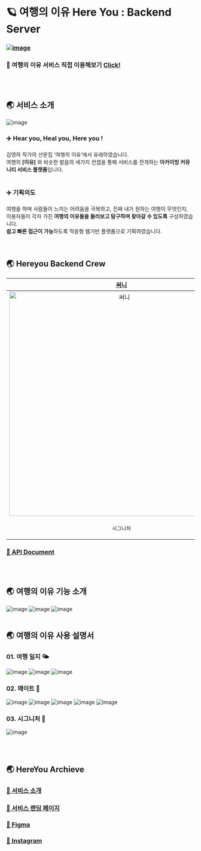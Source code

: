 # 🪐 여행의 이유 Here You : Backend Server
### [![image](https://github.com/JangYouJung/HereYou-Backend/assets/80906691/b7d3e291-8be0-45ec-83d2-e1179b62e629)](https://sally626.notion.site/444bf09f12b54b86932f0ad462dde398)
### 🔭 여행의 이유 서비스 직접 이용해보기 [Click!](https://www.here-you.com/)
<br></br>

## 🌏 서비스 소개
![image](https://github.com/JangYouJung/HereYou-Backend/assets/80906691/1da9937e-d494-4ab3-b443-db46aa7a2bb5)
### **✈️ Hear you, Heal you, Here you !** </br>
김영하 작가의 산문집 ‘여행의 이유’에서 유래하였습니다. </br>
여행의 **[이유]** 와 비슷한 발음의 세가지 컨셉을 통해 서비스를 전개하는 **아카이빙 커뮤니티 서비스 플랫폼**입니다.
  </br>
  </br>
### **✈️ 기획의도** </br>
여행을 하며 사람들이 느끼는 어려움을 극복하고, 진짜 내가 원하는 여행이 무엇인지, </br>
이용자들이 각자 가진 **여행의 이유들을 둘러보고 탐구하며 찾아갈 수 있도록** 구성하였습니다. </br>
**쉽고 빠른 접근이 가능**하도록 적응형 웹기반 플랫폼으로 기획하였습니다. </br>
<br></br>

## 🌏 Hereyou Backend Crew
|               [써니](https://github.com/JangYouJung)               |               [엔](https://github.com/runasy-koonta)               |               [예니](https://github.com/yewonahn)               |                [예닝](https://github.com/moonyaeyoon)                |
| :---------------------------------------------------------------: | :--------------------------------------------------------------: | :-------------------------------------------------------------: | :-----------------------------------------------------------: |
| <img width="600" alt="써니" src="https://github.com/JangYouJung/HereYou-Backend/assets/80906691/1e2fb8b2-2861-4521-9d15-a5b4c35fb13a)"> | <img width="600" alt="엔" src=""> | <img width="600" alt="예니" src="https://github.com/JangYouJung/HereYou-Backend/assets/80906691/528c816c-44dd-4603-9724-f87fbedf9073"> | <img width="600" alt="예닝" src="https://github.com/JangYouJung/HereYou-Backend/assets/80906691/625fc80e-a27e-4fbf-9920-6ae92f550ba1">  | 
|                  <p align = "center">`시그니처`                  |                 <p align = "center">`Auth`                  |                 <p align = "center">`메이트`                 |                <p align = "center">`여행 일지`                |

<!--   -->
<!--   -->

 
### [🔗 API Document](https://www.notion.so/sally626/f2e30752971646989e319f40199c51c0?v=35d85b23c35d4ede85cb3a762365d75e)
<br></br>

## 🌏 여행의 이유 기능 소개
![image](https://github.com/JangYouJung/HereYou-Backend/assets/80906691/9413fcf0-5e03-46b3-9011-4deb6fb7f9f7)
![image](https://github.com/JangYouJung/HereYou-Backend/assets/80906691/78efa54b-5274-401c-9c36-93e21295644d)
![image](https://github.com/JangYouJung/HereYou-Backend/assets/80906691/e398e026-6414-44a8-a457-e0d1448f56e6)
<br></br>

## 🌏 여행의 이유 사용 설명서
### 01. 여행 일지 🌤️
![image](https://github.com/JangYouJung/HereYou-Backend/assets/80906691/6287bb56-7f1c-4110-ab6c-4bcaeb142005)
![image](https://github.com/JangYouJung/HereYou-Backend/assets/80906691/90048b64-cbf2-4f7a-b0a3-0408d70c97bd)
![image](https://github.com/JangYouJung/HereYou-Backend/assets/80906691/19dc0030-b9f3-4ede-bbf4-c6607c03197d)
 </br>
 
### 02. 메이트 🔭
![image](https://github.com/JangYouJung/HereYou-Backend/assets/80906691/cf147f4a-f223-45ea-a193-a4c96c529505)
![image](https://github.com/JangYouJung/HereYou-Backend/assets/80906691/99cdebea-1302-4094-9856-3cb239d3855b)
![image](https://github.com/JangYouJung/HereYou-Backend/assets/80906691/6ed2b722-499f-46b4-bd83-715c73b77d55)
![image](https://github.com/JangYouJung/HereYou-Backend/assets/80906691/07e24b8e-c9df-48dd-b9b3-8e92b2beb1ac)
![image](https://github.com/JangYouJung/HereYou-Backend/assets/80906691/5e0900da-b909-46ca-a55f-0739f66d5275)
 </br>
 
### 03. 시그니처 📓
![image](https://github.com/JangYouJung/HereYou-Backend/assets/80906691/8163b2c8-b1a3-413d-bac2-517d780255bd)

<br></br>

## 🌏 HereYou Archieve
### [🔗 서비스 소개](https://sally626.notion.site/68a136c6862a4d85828c6485d8bf267a?pvs=4)
### [🔗 서비스 랜딩 페이지](https://sally626.notion.site/444bf09f12b54b86932f0ad462dde398)
### [🔗 Figma](https://www.figma.com/file/0ee97Xq9zQ2oUslkLMmAlk/WF-Design?type=design&node-id=0-1&mode=design&t=cdnVJjkJWaaRnLLy-0)
### [🔗 Instagram](https://www.instagram.com/thereasonwetravel/)
